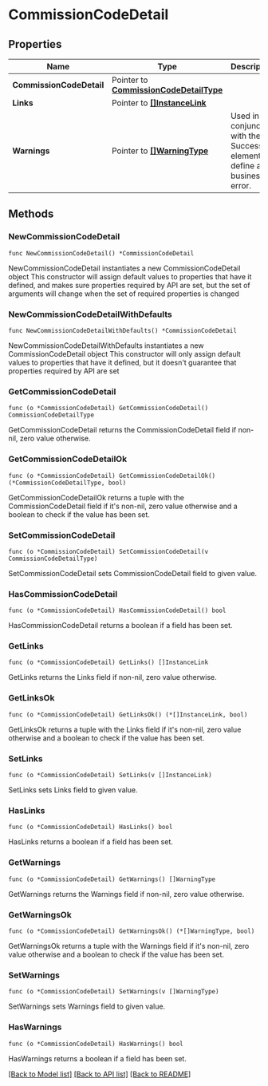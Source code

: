 # CommissionCodeDetail

## Properties

Name | Type | Description | Notes
------------ | ------------- | ------------- | -------------
**CommissionCodeDetail** | Pointer to [**CommissionCodeDetailType**](CommissionCodeDetailType.md) |  | [optional] 
**Links** | Pointer to [**[]InstanceLink**](InstanceLink.md) |  | [optional] 
**Warnings** | Pointer to [**[]WarningType**](WarningType.md) | Used in conjunction with the Success element to define a business error. | [optional] 

## Methods

### NewCommissionCodeDetail

`func NewCommissionCodeDetail() *CommissionCodeDetail`

NewCommissionCodeDetail instantiates a new CommissionCodeDetail object
This constructor will assign default values to properties that have it defined,
and makes sure properties required by API are set, but the set of arguments
will change when the set of required properties is changed

### NewCommissionCodeDetailWithDefaults

`func NewCommissionCodeDetailWithDefaults() *CommissionCodeDetail`

NewCommissionCodeDetailWithDefaults instantiates a new CommissionCodeDetail object
This constructor will only assign default values to properties that have it defined,
but it doesn't guarantee that properties required by API are set

### GetCommissionCodeDetail

`func (o *CommissionCodeDetail) GetCommissionCodeDetail() CommissionCodeDetailType`

GetCommissionCodeDetail returns the CommissionCodeDetail field if non-nil, zero value otherwise.

### GetCommissionCodeDetailOk

`func (o *CommissionCodeDetail) GetCommissionCodeDetailOk() (*CommissionCodeDetailType, bool)`

GetCommissionCodeDetailOk returns a tuple with the CommissionCodeDetail field if it's non-nil, zero value otherwise
and a boolean to check if the value has been set.

### SetCommissionCodeDetail

`func (o *CommissionCodeDetail) SetCommissionCodeDetail(v CommissionCodeDetailType)`

SetCommissionCodeDetail sets CommissionCodeDetail field to given value.

### HasCommissionCodeDetail

`func (o *CommissionCodeDetail) HasCommissionCodeDetail() bool`

HasCommissionCodeDetail returns a boolean if a field has been set.

### GetLinks

`func (o *CommissionCodeDetail) GetLinks() []InstanceLink`

GetLinks returns the Links field if non-nil, zero value otherwise.

### GetLinksOk

`func (o *CommissionCodeDetail) GetLinksOk() (*[]InstanceLink, bool)`

GetLinksOk returns a tuple with the Links field if it's non-nil, zero value otherwise
and a boolean to check if the value has been set.

### SetLinks

`func (o *CommissionCodeDetail) SetLinks(v []InstanceLink)`

SetLinks sets Links field to given value.

### HasLinks

`func (o *CommissionCodeDetail) HasLinks() bool`

HasLinks returns a boolean if a field has been set.

### GetWarnings

`func (o *CommissionCodeDetail) GetWarnings() []WarningType`

GetWarnings returns the Warnings field if non-nil, zero value otherwise.

### GetWarningsOk

`func (o *CommissionCodeDetail) GetWarningsOk() (*[]WarningType, bool)`

GetWarningsOk returns a tuple with the Warnings field if it's non-nil, zero value otherwise
and a boolean to check if the value has been set.

### SetWarnings

`func (o *CommissionCodeDetail) SetWarnings(v []WarningType)`

SetWarnings sets Warnings field to given value.

### HasWarnings

`func (o *CommissionCodeDetail) HasWarnings() bool`

HasWarnings returns a boolean if a field has been set.


[[Back to Model list]](../README.md#documentation-for-models) [[Back to API list]](../README.md#documentation-for-api-endpoints) [[Back to README]](../README.md)


